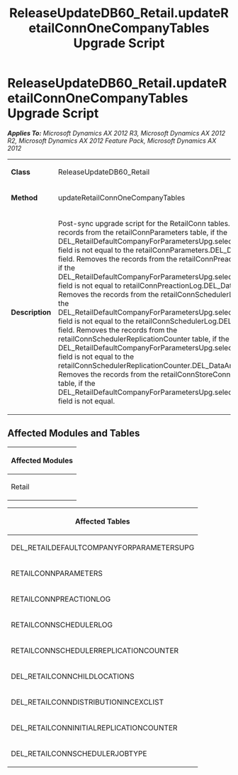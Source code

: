 ﻿---
title: ReleaseUpdateDB60_Retail.updateRetailConnOneCompanyTables Upgrade Script
TOCTitle: ReleaseUpdateDB60_Retail.updateRetailConnOneCompanyTables Upgrade Script
ms:assetid: 6aa597ab-e7ea-1bc3-8062-0e877c0ba855
ms:mtpsurl: https://msdn.microsoft.com/en-us/library/JJ685660(v=AX.60)
ms:contentKeyID: 49708862
ms.date: 05/18/2015
mtps_version: v=AX.60
---

# ReleaseUpdateDB60\_Retail.updateRetailConnOneCompanyTables Upgrade Script 


_**Applies To:** Microsoft Dynamics AX 2012 R3, Microsoft Dynamics AX 2012 R2, Microsoft Dynamics AX 2012 Feature Pack, Microsoft Dynamics AX 2012_

<table>
<colgroup>
<col style="width: 50%" />
<col style="width: 50%" />
</colgroup>
<tbody>
<tr class="odd">
<td><p><strong>Class</strong></p></td>
<td><p>ReleaseUpdateDB60_Retail</p></td>
</tr>
<tr class="even">
<td><p><strong>Method</strong></p></td>
<td><p>updateRetailConnOneCompanyTables</p></td>
</tr>
<tr class="odd">
<td><p><strong>Description</strong></p></td>
<td><p>Post-sync upgrade script for the RetailConn tables. Removes the records from the retailConnParameters table, if the DEL_RetailDefaultCompanyForParametersUpg.selectedDataAreaId field is not equal to the retailConnParameters.DEL_DataAreaId field. Removes the records from the retailConnPreactionLog table, if the DEL_RetailDefaultCompanyForParametersUpg.selectedDataAreaId field is not equal to retailConnPreactionLog.DEL_DataAreaId field. Removes the records from the retailConnSchedulerLog table, if the DEL_RetailDefaultCompanyForParametersUpg.selectedDataAreaId field is not equal to the retailConnSchedulerLog.DEL_DataAreaId field. Removes the records from the retailConnSchedulerReplicationCounter table, if the DEL_RetailDefaultCompanyForParametersUpg.selectedDataAreaId field is not equal to the retailConnSchedulerReplicationCounter.DEL_DataAreaId field. Removes the records from the retailConnStoreConnectProfile table, if the DEL_RetailDefaultCompanyForParametersUpg.selectedDataAreaId field is not equal.</p></td>
</tr>
</tbody>
</table>


## Affected Modules and Tables

<table>
<colgroup>
<col style="width: 100%" />
</colgroup>
<thead>
<tr class="header">
<th><p>Affected Modules</p></th>
</tr>
</thead>
<tbody>
<tr class="odd">
<td><p>Retail</p></td>
</tr>
</tbody>
</table>


<table>
<colgroup>
<col style="width: 100%" />
</colgroup>
<thead>
<tr class="header">
<th><p>Affected Tables</p></th>
</tr>
</thead>
<tbody>
<tr class="odd">
<td><p>DEL_RETAILDEFAULTCOMPANYFORPARAMETERSUPG</p></td>
</tr>
<tr class="even">
<td><p>RETAILCONNPARAMETERS</p></td>
</tr>
<tr class="odd">
<td><p>RETAILCONNPREACTIONLOG</p></td>
</tr>
<tr class="even">
<td><p>RETAILCONNSCHEDULERLOG</p></td>
</tr>
<tr class="odd">
<td><p>RETAILCONNSCHEDULERREPLICATIONCOUNTER</p></td>
</tr>
<tr class="even">
<td><p>DEL_RETAILCONNCHILDLOCATIONS</p></td>
</tr>
<tr class="odd">
<td><p>DEL_RETAILCONNDISTRIBUTIONINCEXCLIST</p></td>
</tr>
<tr class="even">
<td><p>DEL_RETAILCONNINITIALREPLICATIONCOUNTER</p></td>
</tr>
<tr class="odd">
<td><p>DEL_RETAILCONNSCHEDULERJOBTYPE</p></td>
</tr>
</tbody>
</table>

  


